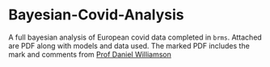 # Bayesian-Covid-Analysis

A full bayesian analysis of European covid data completed in `brms`. Attached are PDF along with models and data used. The marked PDF includes the mark and comments from [Prof Daniel Williamson](https://mathematics.exeter.ac.uk/staff/dw356)
